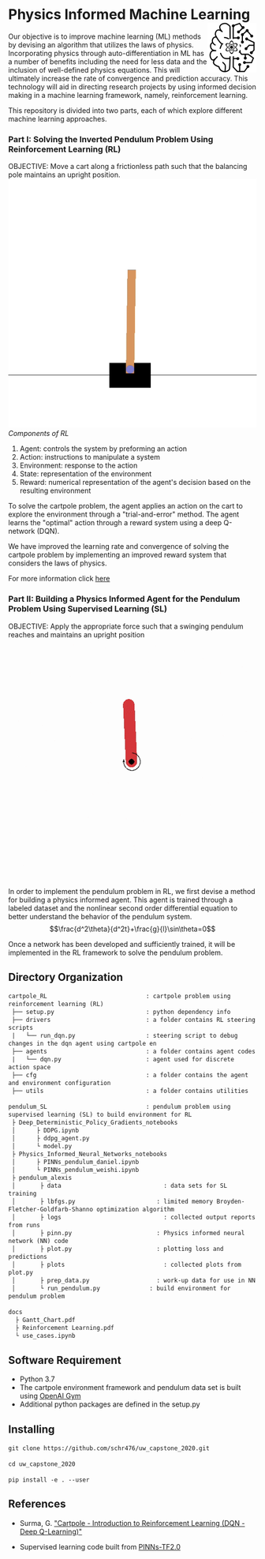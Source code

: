 # Physics Informed Machine Learning <img align="right" width="100" src="logo.png">


Our objective is to improve machine learning (ML) methods by devising an algorithm that utilizes the laws of physics. Incorporating physics through auto-differentiation in ML has a number of benefits including the need for less data and the inclusion of well-defined physics equations. This will ultimately increase the rate of convergence and prediction accuracy. This technology will aid in directing research projects by using informed decision making in a machine learning framework, namely, reinforcement learning.  

This repository is divided into two parts, each of which explore different machine learning approaches.

### Part I: Solving the Inverted Pendulum Problem Using Reinforcement Learning (RL)
OBJECTIVE: Move a cart along a frictionless path such that the balancing pole maintains an upright position.
<img src="/cartpole_RL/static/solved_cartpole.gif?raw=true">
*Components of RL* 
1. Agent: controls the system by preforming an action
2. Action: instructions to manipulate a system
3. Environment: response to the action
4. State: representation of the environment
5. Reward: numerical representation of the agent's decision based on the resulting environment

To solve the cartpole problem, the agent applies an action on the cart to explore the environment through a "trial-and-error" method. The agent learns the "optimal" action through a reward system using a deep Q-network (DQN).

We have improved the learning rate and convergence of solving the cartpole problem by implementing an improved reward system that considers the laws of physics.


For more information click [here](https://github.com/schr476/uw_capstone_2020/tree/master/cartpole_RL)

### Part II: Building a Physics Informed Agent for the Pendulum Problem Using Supervised Learning (SL)
OBJECTIVE: Apply the appropriate force such that a swinging pendulum reaches and maintains an upright position
<img src="/pendulum_SL/static/pendulum.gif?raw=true">
In order to implement the pendulum problem in RL, we first devise a method for building a physics informed agent. This agent is trained through a labeled dataset and the nonlinear second order differential equation to better understand the behavior of the pendulum system.   
$$\frac{d^2\theta}{d^2t}+\frac{g}{l}\sin\theta=0$$

Once a network has been developed and sufficiently trained, it will be implemented in the RL framework to solve the pendulum problem.

## Directory Organization
```
cartpole_RL                            : cartpole problem using reinforcement learning (RL)
 ├── setup.py                          : python dependency info
 ├── drivers                           : a folder contains RL steering scripts
 |   └── run_dqn.py                    : steering script to debug changes in the dqn agent using cartpole en
 ├── agents                            : a folder contains agent codes
 |   └── dqn.py                        : agent used for discrete action space
 ├── cfg                               : a folder contains the agent and environment configuration
 ├── utils                             : a folder contains utilities

pendulum_SL                            : pendulum problem using supervised learning (SL) to build environment for RL
 ├ Deep_Deterministic_Policy_Gradients_notebooks
 │      ├ DDPG.ipynb
 │      ├ ddpg_agent.py
 │      └ model.py
 ├ Physics_Informed_Neural_Networks_notebooks
 │      ├ PINNs_pendulum_daniel.ipynb
 │      └ PINNs_pendulum_weishi.ipynb
 ├ pendulum_alexis
 │       ├ data				                : data sets for SL training
 │       ├ lbfgs.py			              : limited memory Broyden-Fletcher-Goldfarb-Shanno optimization algorithm
 │       ├ logs				                : collected output reports from runs
 │       ├ pinn.py			              : Physics informed neural network (NN) code
 │       ├ plot.py			              : plotting loss and predictions
 │       ├ plots			                : collected plots from plot.py
 │       ├ prep_data.py			          : work-up data for use in NN
 │       └ run_pendulum.py		        : build environment for pendulum problem

docs
  ├ Gantt_Chart.pdf
  ├ Reinforcement Learning.pdf
  └ use_cases.ipynb
```
## Software Requirement
* Python 3.7
* The cartpole environment framework and pendulum data set is built using [OpenAI Gym](https://gym.openai.com)
* Additional python packages are defined in the setup.py  

## Installing
```
git clone https://github.com/schr476/uw_capstone_2020.git

cd uw_capstone_2020

pip install -e . --user
```


## References
* Surma, G. ["Cartpole - Introduction to Reinforcement Learning (DQN - Deep Q-Learning)"](https://towardsdatascience.com/cartpole-introduction-to-reinforcement-learning-ed0eb5b58288)

* Supervised learning code built from [PINNs-TF2.0](https://github.com/pierremtb/PINNs-TF2.0)
